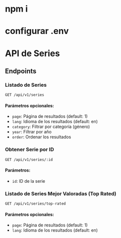 # npm i 
# configurar .env 


# API de Series

## Endpoints

### Listado de Series
`GET /api/v1/series`

#### Parámetros opcionales:
- `page`: Página de resultados (default: 1)
- `lang`: Idioma de los resultados (default: en)
- `category`: Filtrar por categoría (género)
- `year`: Filtrar por año
- `order`: Ordenar los resultados

### Obtener Serie por ID
`GET /api/v1/series/:id`

#### Parámetros:
- `id`: ID de la serie
### Listado de Series Mejor Valoradas (Top Rated)
`GET /api/v1/series/top-rated`

#### Parámetros opcionales:
- `page`: Página de resultados (default: 1)
- `lang`: Idioma de los resultados (default: en)
